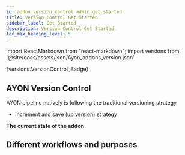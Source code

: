 ```yaml
---
id: addon_version_control_admin_get_started
title: Version Control Get Started
sidebar_label: Get Started
description: Version Control Get Started.
toc_max_heading_level: 5
---
```


import ReactMarkdown from "react-markdown";
import versions from '@site/docs/assets/json/Ayon_addons_version.json'

<ReactMarkdown>
    {versions.VersionControl_Badge}
</ReactMarkdown>

## AYON Version Control

AYON pipeline natively is following the traditional versioning strategy
- increment and save (up version) strategy

**The current state of the addon**

<!-- For USD And Version Control Systems
I couldn't find any info about it online. But, I assume, it'd need a dedicated Asset Resolver that's capable of communicating with perforce server and perform some actions e.g. syncing ?
But, I'm really not sure. IDK.
 -->



## Different workflows and purposes
